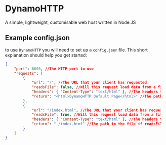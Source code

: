 # DynamoHTTP
A simple, lightweight, customisable web host written in Node.JS


## Example config.json

to use `DynamoHTTP` you will need to set up a `config.json` file. This short explanation should help you get started:

```json
{
    "port": 8000, //The HTTP port to use
    "requests": [
        {
            "url": "/", //The URL that your client has requested
            "readsFile": false, //Will this request load data from a file?
            "headers": { "Content-Type": "text/html" }, //The headers to return
            "return": "<html>DynamoHTTP Default Page</html>" //The path to the file if readsFile is true, if not this value can be set to any text.
        },
        {
            "url": "/index.html", //The URL that your client has requested
            "readsFile": true, //Will this request load data from a file?
            "headers": { "Content-Type": "text/html" }, //The headers to return
            "return": "./index.html" //The path to the file if readsFile is true, if not this value can be set to any text.
        }
    ]
}

```
